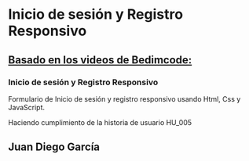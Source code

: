 # Inicio de sesión y Registro Responsivo
## [Basado en los videos de Bedimcode:](https://www.youtube.com/channel/UCgkDs77BoEhMIgRUB4MKrtQ)
### Inicio de sesión y Registro Responsivo
Formulario de Inicio de sesión y registro responsivo usando Html, Css y JavaScript.

Haciendo cumplimiento de la historia de usuario HU_005

## Juan Diego García
